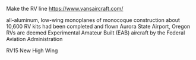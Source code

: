 Make the RV line
https://www.vansaircraft.com/

all-aluminum, low-wing monoplanes of monocoque construction
about 10,600 RV kits had been completed and flown
Aurora State Airport, Oregon
RVs are deemed Experimental Amateur Built (EAB) aircraft by the Federal Aviation Administration

RV15 New High Wing
